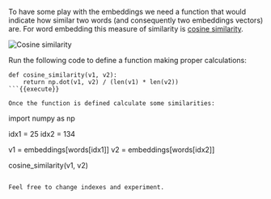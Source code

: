 To have some play with the embeddings we need a function that would indicate how similar two words (and consequently two embeddings vectors) are. For word embedding this measure of similarity is [cosine similarity](https://en.wikipedia.org/wiki/Cosine_similarity).

<img src="/basiafusinska/courses/nlp-with-python/embeddings/assets/cosine.png" alt="Cosine similarity">

Run the following code to define a function making proper calculations:

```
def cosine_similarity(v1, v2):
    return np.dot(v1, v2) / (len(v1) * len(v2))
```{{execute}}

Once the function is defined calculate some similarities:

```
import numpy as np

idx1 = 25
idx2 = 134

v1 = embeddings[words[idx1]]
v2 = embeddings[words[idx2]]

cosine_similarity(v1, v2)
```{{execute}}

Feel free to change indexes and experiment.
